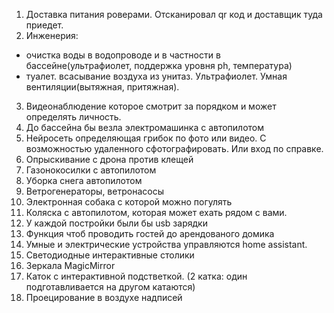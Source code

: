 1. Доставка питания роверами. Отсканировал qr код и доставщик туда приедет.
2. Инженерия:
- очистка воды в водопроводе и в частности в бассейне(ультрафиолет, поддержка уровня ph, температура)
- туалет. всасывание воздуха из унитаз. Ультрафиолет. Умная вентиляции(вытяжная, притяжная).
3. Видеонаблюдение которое смотрит за порядком и может определять личность.
4. До бассейна бы везла электромашинка с автопилотом
5. Нейросеть определяющая грибок по фото или видео. С возможностью удаленного сфотографировать. Или вход по справке.
6. Опрыскивание с дрона против клещей
7. Газонокосилки с автопилотом
8. Уборка снега автопилотом
9. Ветрогенераторы, ветронасосы
10. Электронная собака с которой можно погулять
11. Коляска с автопилотом, которая может ехать рядом с вами.
12. У каждой постройки были бы usb зарядки 
13. Функция чтоб проводить гостей до арендованого домика
14. Умные и электрические устройства управляются home assistant.
15. Светодиодные интерактивные столики
16. Зеркала MagicMirror
17. Каток с интерактивной подстветкой. (2 катка: один подготавливается на другом катаются)
18. Проецирование в воздухе надписей